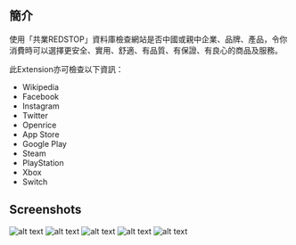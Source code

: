 ## 簡介

使用「共業REDSTOP」資料庫檢查網站是否中國或親中企業、品牌、產品，令你消費時可以選擇更安全、實用、舒適、有品質、有保證、有良心的商品及服務。

此Extension亦可檢查以下資訊：
- Wikipedia
- Facebook
- Instagram
- Twitter
- Openrice
- App Store
- Google Play
- Steam
- PlayStation
- Xbox
- Switch

## Screenshots

![alt text](https://addons.mozilla.org/user-media/previews/thumbs/258/258242.jpg?modified=1624574669)
![alt text](https://addons.mozilla.org/user-media/previews/thumbs/258/258243.jpg?modified=1624574670)
![alt text](https://addons.mozilla.org/user-media/previews/thumbs/258/258244.jpg?modified=1624574669)
![alt text](https://addons.mozilla.org/user-media/previews/thumbs/258/258245.jpg?modified=1624574669)
![alt text](https://addons.mozilla.org/user-media/previews/thumbs/258/258246.jpg?modified=1624574669)
